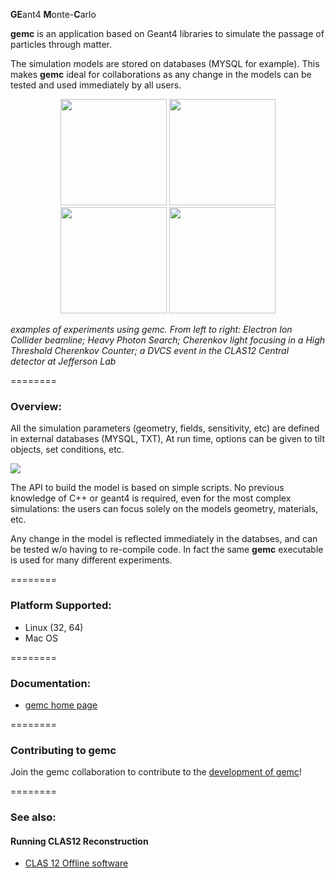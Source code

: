 <b>GE</b>ant4 <b>M</b>onte-<b>C</b>arlo


<b>gemc</b> is an application based on Geant4 libraries to simulate the 
passage of particles through matter.



The simulation models are stored on databases (MYSQL for example). This makes <b>gemc</b> ideal for collaborations as any change in the models can be tested and used immediately by all users.


<p align="center">
<img src="https://github.com/gemc/gemc.github.io/blob/master/img/eic.jpg"        height="170" width="170">
<img src="https://github.com/gemc/gemc.github.io/blob/master/img/hps.jpg"        height="170" width="170">
<img src="https://github.com/gemc/gemc.github.io/blob/master/img/htcc.jpg"       height="170" width="170">
<img src="https://github.com/gemc/gemc.github.io/blob/master/img/dvcs_event.jpg" height="170" width="170">
</p>
<i> examples of experiments using gemc. From left to right: Electron Ion Collider beamline; Heavy Photon Search; Cherenkov light focusing in a High Threshold Cherenkov Counter; a DVCS event in the CLAS12 Central detector at Jefferson Lab</i>

========


### Overview:

All the simulation parameters (geometry, fields, sensitivity, etc) are defined in external 
databases (MYSQL, TXT), At run time, options can be given to tilt objects, set conditions, etc. 

![](https://github.com/gemc/gemc.github.io/blob/master/img/gemcAbstract.png)

The API to build the model is based on simple scripts. No previous knowledge of C++ or geant4 is required, 
even for the most complex simulations:  the users can focus solely on the models geometry, materials, etc. 

Any change in the model is reflected immediately in the databses, and can be tested w/o having to re-compile code. In fact the same <b>gemc</b> executable is used for many different experiments.


========


### Platform Supported:

* Linux (32, 64)
* Mac OS


========

### Documentation:
* <a href="http://gemc.jlab.org"> gemc home page </a>

========


### Contributing to gemc
Join the gemc collaboration to contribute to the <a href="http://gemc.github.io">development of gemc</a>!


========




### See also:

#### Running CLAS12 Reconstruction

* <a href="http://clasweb.jlab.org/clas12offline/docs/software/html/reconstruction/introduction.html"> CLAS 12 Offline software </a>


